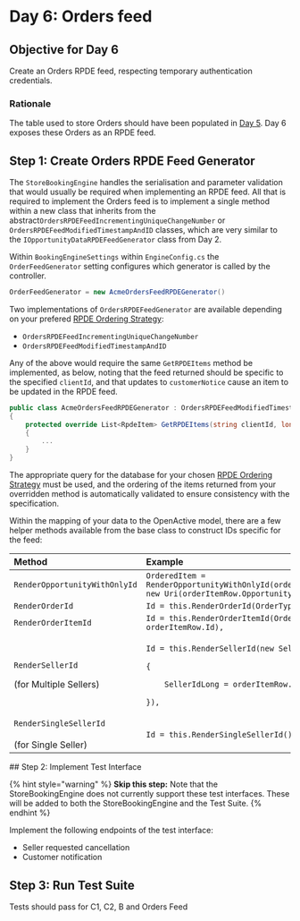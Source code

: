 # Day 6: Orders feed

## **Objective for Day 6**

Create an Orders RPDE feed, respecting temporary authentication credentials.

### Rationale

The table used to store Orders should have been populated in [Day 5](day-5-b-and-delete-order.md). Day 6 exposes these Orders as an RPDE feed.

## **Step 1: Create Orders RPDE Feed Generator** 

The `StoreBookingEngine` handles the serialisation and parameter validation that would usually be required when implementing an RPDE feed. All that is required to implement the Orders feed is to implement a single method within a new class that inherits from the abstract`OrdersRPDEFeedIncrementingUniqueChangeNumber` or `OrdersRPDEFeedModifiedTimestampAndID` classes, which are very similar to the `IOpportunityDataRPDEFeedGenerator` class from Day 2.

Within `BookingEngineSettings` within `EngineConfig.cs`  the `OrderFeedGenerator` setting configures which generator is called by the controller.

```csharp
OrderFeedGenerator = new AcmeOrdersFeedRPDEGenerator()
```

Two implementations of `OrdersRPDEFeedGenerator` are available depending on your prefered [RPDE Ordering Strategy](https://www.w3.org/2017/08/realtime-paged-data-exchange/#ordering-strategies):

* `OrdersRPDEFeedIncrementingUniqueChangeNumber`
* `OrdersRPDEFeedModifiedTimestampAndID`

Any of the above would require the same `GetRPDEItems` method be implemented, as below, noting that the feed returned should be specific to the specified `clientId`, and that updates to `customerNotice` cause an item to be updated in the RPDE feed.

```csharp
public class AcmeOrdersFeedRPDEGenerator : OrdersRPDEFeedModifiedTimestampAndID
{
    protected override List<RpdeItem> GetRPDEItems(string clientId, long? afterTimestamp, string afterId)
    {
        ...
    }
}
```

The appropriate query for the database for your chosen [RPDE Ordering Strategy](https://www.w3.org/2017/08/realtime-paged-data-exchange/#ordering-strategies) must be used, and the ordering of the items returned from your overridden method is automatically validated to ensure consistency with the specification.

Within the mapping of your data to the OpenActive model, there are a few helper methods available from the base class to construct IDs specific for the feed:

<table>
  <thead>
    <tr>
      <th style="text-align:left">Method</th>
      <th style="text-align:left">Example</th>
    </tr>
  </thead>
  <tbody>
    <tr>
      <td style="text-align:left"><code>RenderOpportunityWithOnlyId</code>
      </td>
      <td style="text-align:left"><code>OrderedItem = RenderOpportunityWithOnlyId(orderItemRow.OpportunityJsonLdType, new Uri(orderItemRow.OpportunityJsonLdId)),</code>
      </td>
    </tr>
    <tr>
      <td style="text-align:left"><code>RenderOrderId</code>
      </td>
      <td style="text-align:left"><code>Id = this.RenderOrderId(OrderType.Order, uuid),</code>
      </td>
    </tr>
    <tr>
      <td style="text-align:left"><code>RenderOrderItemId</code>
      </td>
      <td style="text-align:left"><code>Id = this.RenderOrderItemId(OrderType.Order, uuid, orderItemRow.Id),</code>
      </td>
    </tr>
    <tr>
      <td style="text-align:left">
        <p><code>RenderSellerId</code>
        </p>
        <p></p>
        <p>(for Multiple Sellers)</p>
      </td>
      <td style="text-align:left">
        <p><code>Id = this.RenderSellerId(new SellerIdComponents</code>
        </p>
        <p><code>{</code>
        </p>
        <p><code>    SellerIdLong = orderItemRow.sellerId</code>
        </p>
        <p><code>}),</code>
        </p>
      </td>
    </tr>
    <tr>
      <td style="text-align:left"><code>RenderSingleSellerId</code>
        <br />
        <br />(for Single Seller)</td>
      <td style="text-align:left"><code>Id = this.RenderSingleSellerId(),</code>
      </td>
    </tr>
  </tbody>
</table>## Step 2: Implement Test Interface

{% hint style="warning" %}
**Skip this step:** Note that the StoreBookingEngine does not currently support these test interfaces. These will be added to both the StoreBookingEngine and the Test Suite.
{% endhint %}

Implement the following endpoints of the test interface:

* Seller requested cancellation
* Customer notification

## Step 3: Run Test Suite

Tests should pass for C1, C2, B and Orders Feed

